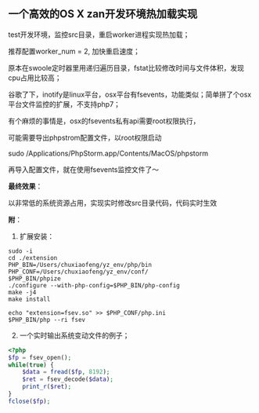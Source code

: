 ## 一个高效的OS X zan开发环境热加载实现

test开发环境，监控src目录，重启worker进程实现热加载；

推荐配置worker_num = 2, 加快重启速度；

原本在swoole定时器里用递归遍历目录，fstat比较修改时间与文件体积，发现cpu占用比较高；

谷歌了下，inotify是linux平台，osx平台有fsevents，功能类似；简单拼了个osx平台文件监控的扩展，不支持php7；

有个麻烦的事情是，osx的fsevents私有api需要root权限执行，

可能需要导出phpstrom配置文件，以root权限启动

sudo /Applications/PhpStorm.app/Contents/MacOS/phpstorm

再导入配置文件，就在使用fsevents监控文件了～

**最终效果**：

以非常低的系统资源占用，实现实时修改src目录代码，代码实时生效


**附**：

1. 扩展安装：

```shell
sudo -i
cd ./extension
PHP_BIN=/Users/chuxiaofeng/yz_env/php/bin
PHP_CONF=/Users/chuxiaofeng/yz_env/conf/
$PHP_BIN/phpize
./configure --with-php-config=$PHP_BIN/php-config
make -j4
make install

echo "extension=fsev.so" >> $PHP_CONF/php.ini
$PHP_BIN/php --ri fsev
```

2. 一个实时输出系统变动文件的例子；

~~~php
<?php
$fp = fsev_open();
while(true) {
	$data = fread($fp, 8192);
	$ret = fsev_decode($data);
	print_r($ret);
}
fclose($fp);
~~~

